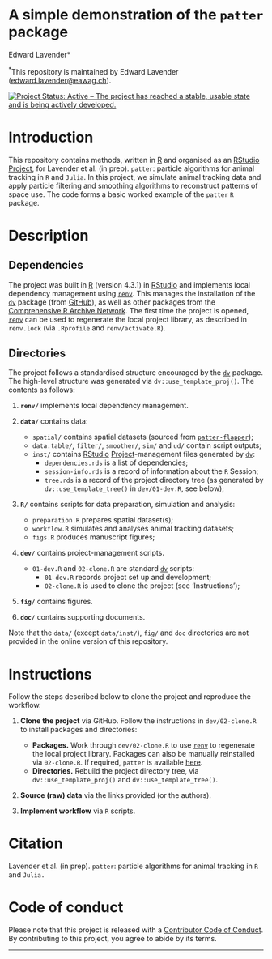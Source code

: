 A simple demonstration of the `patter` package
================
Edward Lavender\*

<sup>\*</sup>This repository is maintained by Edward Lavender
(<edward.lavender@eawag.ch>).

[![Project Status: Active – The project has reached a stable, usable
state and is being actively
developed.](https://www.repostatus.org/badges/latest/active.svg)](https://www.repostatus.org/#active)

# Introduction

This repository contains methods, written in
[R](https://www.r-project.org/) and organised as an
[RStudio](https://www.rstudio.com/)
[Project](https://r4ds.had.co.nz/workflow-projects.html), for Lavender
et al. (in prep). `patter`: particle algorithms for animal tracking in
`R` and `Julia`. In this project, we simulate animal tracking data and
apply particle filtering and smoothing algorithms to reconstruct
patterns of space use. The code forms a basic worked example of the
`patter` `R` package.

# Description

## Dependencies

The project was built in [R](https://www.r-project.org/) (version 4.3.1)
in [RStudio](https://www.rstudio.com/) and implements local dependency
management using
[`renv`](https://rstudio.github.io/renv/articles/renv.html). This
manages the installation of the
[`dv`](https://github.com/edwardlavender/dv) package (from
[GitHub](https://github.com/)), as well as other packages from the
[Comprehensive R Archive Network](https://cran.r-project.org/). The
first time the project is opened,
[`renv`](https://rstudio.github.io/renv/articles/renv.html) can be used
to regenerate the local project library, as described in `renv.lock`
(via `.Rprofile` and `renv/activate.R`).

## Directories

The project follows a standardised structure encouraged by the
[`dv`](https://github.com/edwardlavender/dv) package. The high-level
structure was generated via `dv::use_template_proj()`. The contents as
follows:

1.  **`renv/`** implements local dependency management.

2.  **`data/`** contains data:

    - `spatial/` contains spatial datasets (sourced from
      [`patter-flapper`](https://github.com/edwardlavender/patter-flapper));
    - `data.table/`, `filter/`, `smoother/`, `sim/` and `ud/` contain
      script outputs;
    - `inst/` contains [RStudio](https://www.rstudio.com/)
      [Project](https://r4ds.had.co.nz/workflow-projects.html)-management
      files generated by [`dv`](https://github.com/edwardlavender/dv):
      - `dependencies.rds` is a list of dependencies;
      - `session-info.rds` is a record of information about the `R`
        Session;
      - `tree.rds` is a record of the project directory tree (as
        generated by `dv::use_template_tree()` in `dev/01-dev.R`, see
        below); <br/>

3.  **`R/`** contains scripts for data preparation, simulation and
    analysis:

    - `preparation.R` prepares spatial dataset(s);
    - `workflow.R` simulates and analyses animal tracking datasets;
    - `figs.R` produces manuscript figures;

4.  **`dev/`** contains project-management scripts.

    - `01-dev.R` and `02-clone.R` are standard
      [`dv`](https://github.com/edwardlavender/dv) scripts:
      - `01-dev.R` records project set up and development;
      - `02-clone.R` is used to clone the project (see ‘Instructions’);

5.  **`fig/`** contains figures.

6.  **`doc/`** contains supporting documents.

Note that the `data/` (except `data/inst/`), `fig/` and `doc`
directories are not provided in the online version of this repository.

# Instructions

Follow the steps described below to clone the project and reproduce the
workflow.

1.  **Clone the project** via GitHub. Follow the instructions in
    `dev/02-clone.R` to install packages and directories:

    - **Packages.** Work through `dev/02-clone.R` to use
      [`renv`](https://rstudio.github.io/renv/articles/renv.html) to
      regenerate the local project library. Packages can also be
      manually reinstalled via `02-clone.R`. If required, `patter` is
      available [here](https://github.com/edwardlavender/patter).
    - **Directories.** Rebuild the project directory tree, via
      `dv::use_template_proj()` and `dv::use_template_tree()`.

2.  **Source (raw) data** via the links provided (or the authors).

3.  **Implement workflow** via `R` scripts.

# Citation

Lavender et al. (in prep). `patter`: particle algorithms for animal
tracking in `R` and `Julia.`

# Code of conduct

Please note that this project is released with a [Contributor Code of
Conduct](https://contributor-covenant.org/version/2/1/CODE_OF_CONDUCT.html).
By contributing to this project, you agree to abide by its terms.

------------------------------------------------------------------------
